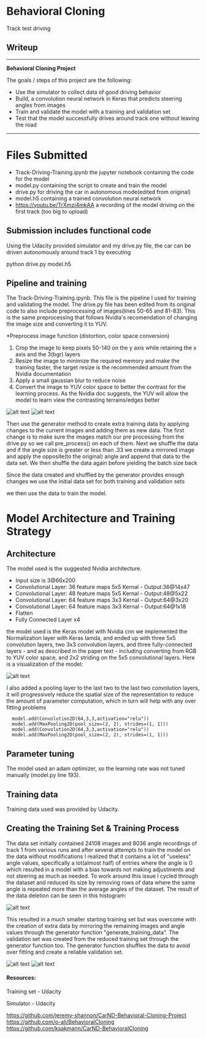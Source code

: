 # **Behavioral Cloning** 
   Track test driving
## Writeup

---

**Behavioral Cloning Project**

The goals / steps of this project are the following:
* Use the simulator to collect data of good driving behavior
* Build, a convolution neural network in Keras that predicts steering angles from images
* Train and validate the model with a training and validation set
* Test that the model successfully drives around track one without leaving the road


[//]: # (Image References)

[image1]: ./NvidiaArch.png "Nvidia Architecture"

[image2]: ./ReducedData.png "Data Histogram"

[image3]: ./example_from_dataset.png "training"

[image4]: ./originaldata.png "original data"

[image5]: ./angle.png "greater than0.33"

[image6]: ./angleshuffle.png "angle rotated"





---
# Files Submitted

* Track-Driving-Training.ipynb the jupyter notebook containing the code for the model
* model.py containing the script to create and train the model
* drive.py for driving the car in autonomous mode(edited from original)
* model.h5 containing a trained convolution neural network 
* https://youtu.be/TrXmzi4mkAA a recording of the model driving on the first track (too big to upload)


##  Submission includes functional code
Using the Udacity provided simulator and my drive.py file, the car can be driven autonomously around track 1 by executing 

python drive.py model.h5


##  Pipeline and training

The Track-Driving-Training.ipynb. This file is the pipeline I used for training and validating the model.
The drive.py file has been edited from its original code to also include preprocessing of images(lines 50-65 and 81-83). This is the same preprocessing that follows 
Nvidia's recomendation of changing the image size  and converting it to YUV.

 *Preprocess image function (distortion, color space conversion)

 1. Crop the image to keep pixels 50-140 on the y axis while retaining the x axis and the 3(bgr) layers
 2. Resize the image to minimize the required memory and make the training faster, the target resize is the recommended amount from the Nvidia documentation
 3. Apply a small gaussian blur to reduce noise
 4. Convert the image to YUV color space to better the contrast for the learning process. As the Nvidia doc suggests, the YUV will allow the model to learn view the contrasting terrains/edges better
 
  ![alt text][image4]    ![alt text][image3]
  
  Then use the  generator method to create extra training data by applying changes to the current images and adding them as new data.
  The first change is to make sure the images match our pre processing from the drive.py so we call pre_process() on each of them.
  Next we shuffle the data and if the angle size is greater or less than .33 we create a mirrored image and apply the opposite(to the original) angle and append that data to the data set. We then shuffle the data again before yielding the batch size back
  
  Since the data created  and shuffled by the generator provides enough changes we use the initial data set for both training and validation sets
  
  we then use the data to train the model.
 
# Model Architecture and Training Strategy

##  Architecture

The model used is the suggested Nvidia architecture.
* Input size is 3@66x200
* Convolutional Layer: 36 feature maps 5x5 Kernal - Output:36@14x47
* Convolutional Layer: 48 feature maps 5x5 Kernal - Output:48@5x22
* Convolutional Layer: 64 feature maps 3x3 Kernal - Output:64@3x20
* Convolutional Layer: 64 feature maps 3x3 Kernal - Output:64@1x18
* Flatten
* Fully Connected Layer x4

the model used is the Keras model with Nvidia cnn 
we implemented the Normalization layer with Keras lamda, and ended up with three 5x5 convolution layers, two 3x3 convolution layers, and three fully-connected layers - and as described in the paper text - including converting from RGB to YUV color space, and 2x2 striding on the 5x5 convolutional layers. 
Here is a visualization of the model:

![alt text][image1]

 I also added a pooling layer to the last two to  the last two convolution layers, it will progressively reduce the spatial size of the representation to reduce the amount of parameter computation, which in turn will help with any over fitting problems

      model.add(Convolution2D(64,3,3,activation="relu"))
      model.add(MaxPooling2D(pool_size=(2, 2), strides=(1, 1)))
      model.add(Convolution2D(64,3,3,activation="relu"))
      model.add(MaxPooling2D(pool_size=(2, 2), strides=(1, 1)))

##  Parameter tuning

The model used an adam optimizer, so the learning rate was not tuned manually (model.py line 193).

##  Training data

Training data used was provided by Udacity.



## Creating  the Training Set & Training Process

The data set initially contained 24108 images and 8036 angle recordings of track 1 from various runs and after several attempts to train the model on the data without modifications 
I realized that it contains a lot of "useless" angle values, specifically a lot(almost half) of entries where the angle is 0 which resulted in a model with a bias towards not making adjustments
and not steering as much as needed. To work around this issue I cycled through the dataset and reduced its size by removing rows of data where the same angle is repeated more than the average angles of the dataset.
The result of the data deletion can be seen in this histogram:

![alt text][image2]


This resulted in a much smaller starting training set but was overcome with the creation of extra data by mirroring the remaining images and angle values through the generator function "generate_training_data".
The validation set was created from the reduced training set through the generator function too. The generator function shuffles the data to avoid over fitting and create a reliable validation set.

![alt text][image5]    ![alt text][image6]


#### Resources:
Training set - Udacity

Simulator - Udacity

 https://github.com/jeremy-shannon/CarND-Behavioral-Cloning-Project https://github.com/o-ali/BehavioralCloning https://github.com/ksakmann/CarND-BehavioralCloning
